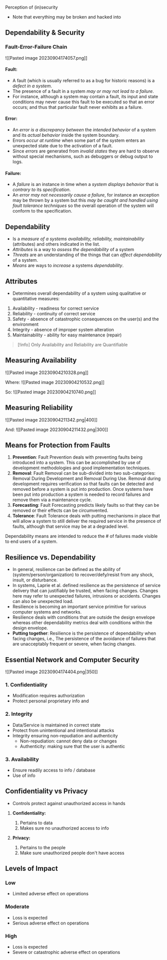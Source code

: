 Perception of (in)security
- Note that everything may be broken and hacked into

## Dependability & Security
### Fault-Error-Failure Chain
![[Pasted image 20230904174057.png]]
#### Fault:
- A fault (which is usually referred to as a bug for historic reasons) is a _defect in a system_. 
- The presence of a fault in a system _may or may not lead to a failure_. 
- For instance, although a system may contain a fault, its input and state conditions may never cause this fault to be executed so that an error occurs; and thus that particular fault never exhibits as a failure.
#### Error:
- An _error is a discrepancy between_ the _intended behavior_ of a system and its _actual behavior_ inside the system boundary.
- Errors _occur at runtime_ when some part of the system enters an unexpected state due to the activation of a fault. 
- Since _errors_ are generated from _invalid states_ they are hard to observe without special mechanisms, such as debuggers or debug output to logs.

#### Failure:
- A _failure_ is an instance in time when a _system displays behavior_ that is _contrary to_ its _specification_. 
- An _error may not necessarily cause a failure_, for instance an exception may be thrown by a system but this _may be caught and handled using fault tolerance techniques_ so the overall operation of the system will conform to the specification.

## Dependability
- Is a _measure of a systems availability, reliability, maintainability_ (attributes) and others indicated in the list.
- _Attributes_ is a way to _assess the dependability_ of a system
- _Threats_ are an understanding of the things that can _affect dependability_ of a system.
- _Means_ are ways to _increase_ a systems _dependability_.
## Attributes
- Determines overall dependability of a system using qualitative or quantitative measures:
1. Availability - readiness for correct service 
2. Reliability - continuity of correct service 
3. Safety - absence of catastrophic consequences on the user(s) and the environment 
4. Integrity - absence of improper system alteration 
5. Maintainability - ability for easy maintenance (repair)

>[!info] Only Availability and Reliability are Quantifiable
## Measuring Availability
![[Pasted image 20230904210328.png]]

Where:
![[Pasted image 20230904210532.png]]

So:
![[Pasted image 20230904210740.png]]
## Measuring Reliability
![[Pasted image 20230904211342.png|400]]

And:
![[Pasted image 20230904211432.png|300]]

## Means for Protection from Faults
1. __Prevention__: Fault Prevention deals with preventing faults being introduced into a system. This can be accomplished by use of development methodologies and good implementation techniques.
2. __Removal__: Fault Removal can be sub-divided into two sub-categories: Removal During Development and Removal During Use. Removal during development requires verification so that faults can be detected and removed before a system is put into production. Once systems have been put into production a system is needed to record failures and remove them via a maintenance cycle.
3. __Forecasting__: Fault Forecasting predicts likely faults so that they can be removed or their effects can be circumvented.
4. __Tolerance__: Fault Tolerance deals with putting mechanisms in place that will allow a system to still deliver the required service in the presence of faults, although that service may be at a degraded level.

Dependability means are intended to reduce the # of failures made visible to end users of a system.
## Resilience vs. Dependability
- In general, resilience can be defined as the ability of (system/person/organization) to recover/defy/resist from any shock, insult, or disturbance. 
- In systems, Laprie et al. defined resilience as the persistence of service delivery that can justifiably be trusted, when facing changes. Changes here may refer to unexpected failures, intrusions or accidents. Changes can also be unexpected load. 
- Resilience is becoming an important service primitive for various computer systems and networks. 
- Resilience deals with conditions that are outside the design envelope whereas other dependability metrics deal with conditions within the design envelope. 
- __Putting together__: Resilience is the persistence of dependability when facing changes, i.e., The persistence of the avoidance of failures that are unacceptably frequent or severe, when facing changes.

## Essential Network and Computer Security 
![[Pasted image 20230904174404.png|350]]
### 1. Confidentiality 
- Modification requires authorization
- Protect personal proprietary info and
### 2. Integrity
- Data/Service is maintained in correct state
- Protect from unintentional and intentional attacks
- Integrity ensuring non-repudiation and authenticity
	- Non-repudiation: cannot deny data or changes 
	- Authenticity: making sure that the user is authentic
### 3. Availability
- Ensure readily access to info / database
- Use of info

## Confidentiality vs Privacy
- Controls protect against unauthorized access in hands

1. __Confidentiality:__ 
	1. Pertains to data
	2. Makes sure no unauthorized access to info

2. __Privacy:__
	1. Pertains to the people
	2. Make sure unauthorized people don't have access

## Levels of Impact
### Low
- Limited adverse effect on operations
### Moderate
- Loss is expected
- Serious adverse effect on operations
### High
- Loss is expected
- Severe or catastrophic adverse effect on operations
